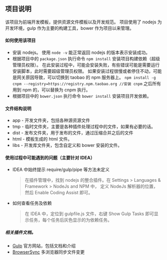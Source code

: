 ## 项目说明

该项目为前端开发模板，提供资源文件模板以及开发规范。
项目使用了 nodejs 为开发环境，gulp 作为主要的构建工具，bower 作为项目以来管理。

#### 如何使用该项目
- 安装 nodejs。 使用 ` node -v ` 能正常返回 nodejs 的版本表示安装成功。
- 根据项目中的 `package.json` 执行命令 `npm install` 安装项目构建依赖（超级管理员权限）。 
	在此安装过程中，可能会安装失败，有些错误可能是需要运行安装脚本，此时需要超级管理员权限。
	如果安装过程很慢或者停住不动，可能是网关原因导致，可以切换到 taobao 的 npm 服务器上。
	`npm install -g cnpm --registry=https://registry.npm.taobao.org //安装 cnpm`
	之后所有用到 npm 的，可以替换为 cnpm 执行。
- 根据项目中的 `bower.json` 执行命令 `bower install` 安装项目开发依赖。

#### 文件结构说明
- app - 开发文件夹，包括各种源资源文件
- tmp - 临时文件夹，主要是各种插件处理过程中的文件，如果有必要的话。
- dist - 发布文件夹，用于发布的文件，通过压缩合并之后的文件
- html - 模板生成的 html 文件。
- libs - 开发库文件夹，包含自定义和 bower 安装的文件。

#### 使用过程中可能遇到的问题（主要针对 IDEA）
* IDEA 中始终提示 require/gulp/pipe 等方法未定义

	> 在插件管理中，找到 nodejs 的整合插件。在 Settings > Languages & Framework > NodeJs and NPM 中，
	定义 NodeJs 解析器的位置，然后 Enable Coding Assist 即可。
	
* 如何查看任务及依赖

	> 在 IDEA 中，定位到 gulpfile.js 文件，右键 Show Gulp Tasks 即可显示任务，每个任务后灰色显示的为依赖任务。



##### 相关插件文档。

* [Gulp](http://gulpjs.org/) 官方网站，包括文档和介绍
* [BrowserSync](https://www.browsersync.io/docs) 多浏览器同步文件变更
